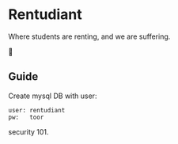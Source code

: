 # Rentudiant

Where students are renting, and we are suffering.

:handshake:

## Guide

Create mysql DB with user:
```
user: rentudiant
pw:   toor
```
security 101.
